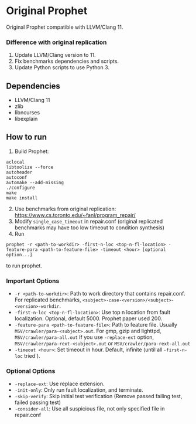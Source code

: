 # Original Prophet
Original Prophet compatible with LLVM/Clang 11.

### Difference with original replication
1. Update LLVM/Clang version to 11.
2. Fix benchmarks dependencies and scripts.
3. Update Python scripts to use Python 3.

## Dependencies
* LLVM/Clang 11
* zlib
* libncurses
* libexplain

## How to run
1. Build Prophet:
```
aclocal
libtoolize --force
autoheader
autoconf
automake --add-missing
./configure
make
make install
```
2. Use benchmarks from original replication: https://www.cs.toronto.edu/~fanl/program_repair/
3. Modify `single_case_timeout` in repair.conf (original replicated benchmarks may have too low timeout to condition synthesis)
4. Run
```
prophet -r <path-to-workdir> -first-n-loc <top-n-fl-location> -feature-para <path-to-feature-file> -timeout <hour> [optional option...]
```
to run prophet.

### Important Options
* `-r <path-to-workdir>`: Path to work directory that contains repair.conf. For replicated benchmarks, `<subject>-case-<version>/<subject>-<version>-workdir`.
* `-first-n-loc <top-n-fl-location>`: Use top n location from fault localization. Optional, default 5000. Prophet paper used 200.
* `-feature-para <path-to-feature-file>`: Path to feature file. Usually `MSV/crawler/para-<subject>.out`. For gmp, gzip and lighttpd, `MSV/crawler/para-all.out` If you use `-replace-ext` option, `MSV/crawler/para-rext-<subject>.out` or `MSV/crawler/para-rext-all.out`
* `-timeout <hour>`: Set timeout in hour. Default, infinite (until all `-first-n-loc` tried`).

### Optional Options
* `-replace-ext`: Use replace extension.
* `-init-only`: Only run fault localization, and terminate.
* `-skip-verify`: Skip initial test verification (Remove passed failing test, failed passing test)
* `-consider-all`: Use all suspicious file, not only specified file in repair.conf
